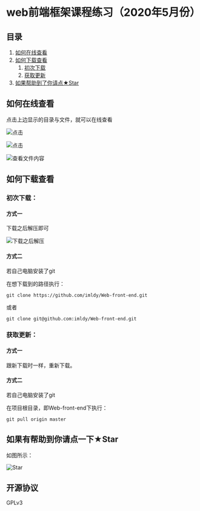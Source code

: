 # web前端框架课程练习（2020年5月份）

## 目录

1. [如何在线查看](#如何在线查看)
2. [如何下载查看](#如何下载查看)
   1. [初次下载](#初次下载)
   2. [获取更新](#获取更新)
3. [如果帮助到了你请点★Star](#如果有帮助到你请点一下★Star)

## 如何在线查看

点击上边显示的目录与文件，就可以在线查看

![点击](https://qiniu-blog.taokeml.top/PicGo/20200512114949.png-ldy.blog)

![点击](https://qiniu-blog.taokeml.top/PicGo/20200512115119.png-ldy.blog)

![查看文件内容](https://qiniu-blog.taokeml.top/PicGo/20200512115237.png-ldy.blog)

## 如何下载查看

### 初次下载：

#### 方式一

下载之后解压即可

![下载之后解压](https://qiniu-blog.taokeml.top/PicGo/20200512110544.png-ldy.blog)

#### 方式二

若自己电脑安装了git

在想下载到的路径执行：

`git clone https://github.com/imldy/Web-front-end.git`

或者

`git clone git@github.com:imldy/Web-front-end.git`

### 获取更新：

#### 方式一

跟新下载时一样，重新下载。

#### 方式二

若自己电脑安装了git

在项目根目录，即Web-front-end下执行：

`git pull origin master`



## 如果有帮助到你请点一下★Star

如图所示：

![Star](https://qiniu-blog.taokeml.top/PicGo/20200508223141.png)

## 开源协议

GPLv3